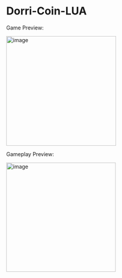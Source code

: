 # Dorri-Coin-LUA
Game Preview:

<img width="292" alt="image" src="https://user-images.githubusercontent.com/64540871/221562446-42ea939a-7277-42f9-bbd2-95995ff55443.png">

Gameplay Preview:

<img width="291" alt="image" src="https://user-images.githubusercontent.com/64540871/221562553-9085c4d5-05bd-4d34-a827-4ea48fe0d104.png">
